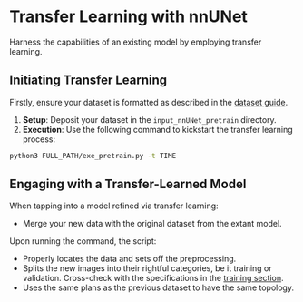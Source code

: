 # Transfer Learning with nnUNet

Harness the capabilities of an existing model by employing transfer learning.

## Initiating Transfer Learning 

Firstly, ensure your dataset is formatted as described in the [dataset guide](dataset_format.md).

1. **Setup**: Deposit your dataset in the `input_nnUNet_pretrain` directory.
2. **Execution**: Use the following command to kickstart the transfer learning process:

```bash
python3 FULL_PATH/exe_pretrain.py -t TIME 
```

## Engaging with a Transfer-Learned Model

When tapping into a model refined via transfer learning:

- Merge your new data with the original dataset from the extant model.

Upon running the command, the script:

- Properly locates the data and sets off the preprocessing.
- Splits the new images into their rightful categories, be it training or validation. Cross-check with the specifications in the [training section](training.md#FOLDS).
- Uses the same plans as the previous dataset to have the same topology.
  
